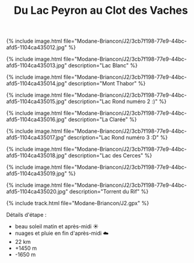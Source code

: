 ﻿---
title: "Du Lac Peyron au Clot des Vaches"
permalink: /Modane-Briancon/J2/
sidebar:
  nav: "modane_briancon"
enable_tracks: true
---

{% include image.html file="Modane-Briancon/J2/3cb7f198-77e9-44bc-afd5-1104ca435012.jpg" %}

{% include image.html file="Modane-Briancon/J2/3cb7f198-77e9-44bc-afd5-1104ca435013.jpg" description="Lac Blanc" %}

{% include image.html file="Modane-Briancon/J2/3cb7f198-77e9-44bc-afd5-1104ca435014.jpg" description="Mont Thabor" %}

{% include image.html file="Modane-Briancon/J2/3cb7f198-77e9-44bc-afd5-1104ca435015.jpg" description="Lac Rond numéro 2 :)" %}

{% include image.html file="Modane-Briancon/J2/3cb7f198-77e9-44bc-afd5-1104ca435016.jpg" description="La Clarée" %}

{% include image.html file="Modane-Briancon/J2/3cb7f198-77e9-44bc-afd5-1104ca435017.jpg" description="Lac Rond numéro 3 :D" %}

{% include image.html file="Modane-Briancon/J2/3cb7f198-77e9-44bc-afd5-1104ca435018.jpg" description="Lac des Cerces" %}

{% include image.html file="Modane-Briancon/J2/3cb7f198-77e9-44bc-afd5-1104ca435019.jpg" %}

{% include image.html file="Modane-Briancon/J2/3cb7f198-77e9-44bc-afd5-1104ca435020.jpg" description="Torrent du Rif" %}

{% include track.html file="Modane-Briancon/J2.gpx" %}

Détails d'étape :
* beau soleil matin et après-midi :sunny:
* nuages et pluie en fin d'après-midi :cloud:
* 22 km
* +1450 m
* -1650 m
